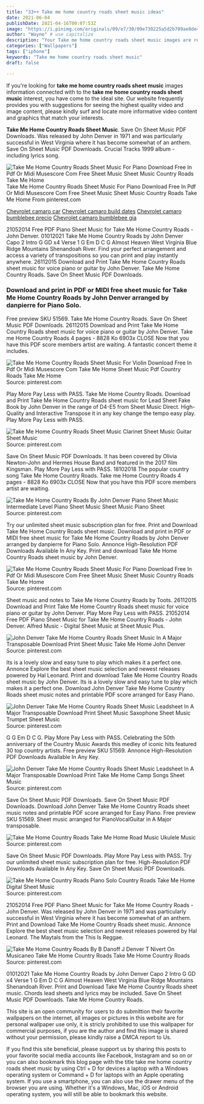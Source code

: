 ```yaml
---
title: "33++ Take me home country roads sheet music ideas"
date: 2021-06-04
publishDate: 2021-04-16T00:07:53Z
image: "https://i.pinimg.com/originals/09/e7/30/09e730225a5d2b709ae8de4bf85f3551.jpg"
author: "Wayne" # use capitalize
description: "Your Take me home country roads sheet music images are ready in this website. Take me home country roads sheet music are a topic that is being searched for and liked by netizens now. You can Get the Take me home country roads sheet music files here. Download all free images."
categories: ["Wallpapers"]
tags: ["iphone"]
keywords: "Take me home country roads sheet music"
draft: false

---
```


If you're looking for **take me home country roads sheet music** images information connected with to the **take me home country roads sheet music** interest, you have come to the ideal  site.  Our website frequently  provides you with  suggestions  for seeing  the highest  quality video and image  content, please kindly surf and locate more informative video content and graphics  that match your interests.

**Take Me Home Country Roads Sheet Music**. Save On Sheet Music PDF Downloads. Was released by John Denver in 1971 and was particularly successful in West Virginia where it has become somewhat of an anthem. Save On Sheet Music PDF Downloads. Crucial Tracks 1999 album - including lyrics song.

![Take Me Home Country Roads Sheet Music For Piano Download Free In Pdf Or Midi Musescore Com Free Sheet Music Sheet Music Country Roads Take Me Home](https://i.pinimg.com/originals/15/84/31/1584317d9b0c9c2b49dd998225623cc2.png "Take Me Home Country Roads Sheet Music For Piano Download Free In Pdf Or Midi Musescore Com Free Sheet Music Sheet Music Country Roads Take Me Home")
Take Me Home Country Roads Sheet Music For Piano Download Free In Pdf Or Midi Musescore Com Free Sheet Music Sheet Music Country Roads Take Me Home From pinterest.com

[Chevrolet camaro car](/chevrolet-camaro-car/)
[Chevrolet camaro build dates](/chevrolet-camaro-build-dates/)
[Chevrolet camaro bumblebee precio](/chevrolet-camaro-bumblebee-precio/)
[Chevrolet camaro bumblebee gia](/chevrolet-camaro-bumblebee-gia/)

21052014 Free PDF Piano Sheet Music for Take Me Home Country Roads - John Denver. 01012021 Take Me Home Country Roads by John Denver Capo 2 Intro G GD x4 Verse 1 G Em D C G Almost Heaven West Virginia Blue Ridge Mountains Shenandoah River. Find your perfect arrangement and access a variety of transpositions so you can print and play instantly anywhere. 26112015 Download and Print Take Me Home Country Roads sheet music for voice piano or guitar by John Denver. Take Me Home Country Roads. Save On Sheet Music PDF Downloads.

### Download and print in PDF or MIDI free sheet music for Take Me Home Country Roads by John Denver arranged by danpierre for Piano Solo.

Free preview SKU 51569. Take Me Home Country Roads. Save On Sheet Music PDF Downloads. 26112015 Download and Print Take Me Home Country Roads sheet music for voice piano or guitar by John Denver. Take me Home Country Roads 4 pages - 8828 Ko 6903x CLOSE Now that you have this PDF score members artist are waiting. A fantastic concert theme it includes.


![Take Me Home Country Roads Sheet Music For Violin Download Free In Pdf Or Midi Musescore Com Take Me Home Sheet Music Pdf Country Roads Take Me Home](https://i.pinimg.com/originals/a5/19/b9/a519b98dcca6a823dc9c87ba584cf6d8.png "Take Me Home Country Roads Sheet Music For Violin Download Free In Pdf Or Midi Musescore Com Take Me Home Sheet Music Pdf Country Roads Take Me Home")
Source: pinterest.com

Play More Pay Less with PASS. Take Me Home Country Roads. Download and Print Take Me Home Country Roads sheet music for Lead Sheet Fake Book by John Denver in the range of D4-E5 from Sheet Music Direct. High-Quality and Interactive Transpose it in any key change the tempo easy play. Play More Pay Less with PASS.

![Take Me Home Country Roads Sheet Music Clarinet Sheet Music Guitar Sheet Music](https://i.pinimg.com/originals/be/55/fd/be55fd65c7e5aada6f00f07d0b6d8dc0.png "Take Me Home Country Roads Sheet Music Clarinet Sheet Music Guitar Sheet Music")
Source: pinterest.com

Save On Sheet Music PDF Downloads. It has been covered by Olivia Newton-John and Hermes House Band and featured in the 2017 film Kingsman. Play More Pay Less with PASS. 18102018 The popular country song Take Me Home Country Roads. Take me Home Country Roads 4 pages - 8828 Ko 6903x CLOSE Now that you have this PDF score members artist are waiting.

![Take Me Home Country Roads By John Denver Piano Sheet Music Intermediate Level Piano Sheet Music Sheet Music Piano Sheet](https://i.pinimg.com/originals/28/fc/9a/28fc9a7302dd995cce549dab083b2b7c.jpg "Take Me Home Country Roads By John Denver Piano Sheet Music Intermediate Level Piano Sheet Music Sheet Music Piano Sheet")
Source: pinterest.com

Try our unlimited sheet music subscription plan for free. Print and Download Take Me Home Country Roads sheet music. Download and print in PDF or MIDI free sheet music for Take Me Home Country Roads by John Denver arranged by danpierre for Piano Solo. Annonce High-Resolution PDF Downloads Available In Any Key. Print and download Take Me Home Country Roads sheet music by John Denver.

![Take Me Home Country Roads Sheet Music For Piano Download Free In Pdf Or Midi Musescore Com Free Sheet Music Sheet Music Country Roads Take Me Home](https://i.pinimg.com/originals/15/84/31/1584317d9b0c9c2b49dd998225623cc2.png "Take Me Home Country Roads Sheet Music For Piano Download Free In Pdf Or Midi Musescore Com Free Sheet Music Sheet Music Country Roads Take Me Home")
Source: pinterest.com

Sheet music and notes to Take Me Home Country Roads by Toots. 26112015 Download and Print Take Me Home Country Roads sheet music for voice piano or guitar by John Denver. Play More Pay Less with PASS. 21052014 Free PDF Piano Sheet Music for Take Me Home Country Roads - John Denver. Alfred Music - Digital Sheet Music at Sheet Music Plus.

![John Denver Take Me Home Country Roads Sheet Music In A Major Transposable Download Print Sheet Music Take Me Home John Denver](https://i.pinimg.com/originals/b6/5c/f8/b65cf8c1f3ca30f8090d9cfac5982cbc.gif "John Denver Take Me Home Country Roads Sheet Music In A Major Transposable Download Print Sheet Music Take Me Home John Denver")
Source: pinterest.com

Its is a lovely slow and easy tune to play which makes it a perfect one. Annonce Explore the best sheet music selection and newest releases powered by Hal Leonard. Print and download Take Me Home Country Roads sheet music by John Denver. Its is a lovely slow and easy tune to play which makes it a perfect one. Download John Denver Take Me Home Country Roads sheet music notes and printable PDF score arranged for Easy Piano.

![John Denver Take Me Home Country Roads Sheet Music Leadsheet In A Major Transposable Download Print Sheet Music Saxophone Sheet Music Trumpet Sheet Music](https://i.pinimg.com/originals/39/b0/99/39b099ef93a29ac6474d4416aeec9e0f.gif "John Denver Take Me Home Country Roads Sheet Music Leadsheet In A Major Transposable Download Print Sheet Music Saxophone Sheet Music Trumpet Sheet Music")
Source: pinterest.com

G G Em D C G. Play More Pay Less with PASS. Celebrating the 50th anniversary of the Country Music Awards this medley of iconic hits featured 30 top country artists. Free preview SKU 51569. Annonce High-Resolution PDF Downloads Available In Any Key.

![John Denver Take Me Home Country Roads Sheet Music Leadsheet In A Major Transposable Download Print Take Me Home Camp Songs Sheet Music](https://i.pinimg.com/originals/d1/5c/b1/d15cb11f40ea164d9e16d351358bc0ac.gif "John Denver Take Me Home Country Roads Sheet Music Leadsheet In A Major Transposable Download Print Take Me Home Camp Songs Sheet Music")
Source: pinterest.com

Save On Sheet Music PDF Downloads. Save On Sheet Music PDF Downloads. Download John Denver Take Me Home Country Roads sheet music notes and printable PDF score arranged for Easy Piano. Free preview SKU 51569. Sheet music arranged for PianoVocalGuitar in A Major transposable.

![Take Me Home Country Roads Take Me Home Road Music Ukulele Music](https://i.pinimg.com/originals/6d/12/6d/6d126df848b64f19f5286b85d0ab79b3.jpg "Take Me Home Country Roads Take Me Home Road Music Ukulele Music")
Source: pinterest.com

Save On Sheet Music PDF Downloads. Play More Pay Less with PASS. Try our unlimited sheet music subscription plan for free. High-Resolution PDF Downloads Available In Any Key. Save On Sheet Music PDF Downloads.

![Take Me Home Country Roads Piano Solo Country Roads Take Me Home Digital Sheet Music](https://i.pinimg.com/originals/a0/3a/b6/a03ab6a023e26c363df30fdd14bc20d2.png "Take Me Home Country Roads Piano Solo Country Roads Take Me Home Digital Sheet Music")
Source: pinterest.com

21052014 Free PDF Piano Sheet Music for Take Me Home Country Roads - John Denver. Was released by John Denver in 1971 and was particularly successful in West Virginia where it has become somewhat of an anthem. Print and Download Take Me Home Country Roads sheet music. Annonce Explore the best sheet music selection and newest releases powered by Hal Leonard. The Maytals from the This Is Reggae.

![Take Me Home Country Roads By B Danoff J Denver T Nivert On Musicaneo Take Me Home Country Roads Take Me Home Country Roads](https://i.pinimg.com/originals/09/e7/30/09e730225a5d2b709ae8de4bf85f3551.jpg "Take Me Home Country Roads By B Danoff J Denver T Nivert On Musicaneo Take Me Home Country Roads Take Me Home Country Roads")
Source: pinterest.com

01012021 Take Me Home Country Roads by John Denver Capo 2 Intro G GD x4 Verse 1 G Em D C G Almost Heaven West Virginia Blue Ridge Mountains Shenandoah River. Print and Download Take Me Home Country Roads sheet music. Chords lead sheets and lyrics may be included. Save On Sheet Music PDF Downloads. Take Me Home Country Roads.

This site is an open community for users to do submittion their favorite wallpapers on the internet, all images or pictures in this website are for personal wallpaper use only, it is stricly prohibited to use this wallpaper for commercial purposes, if you are the author and find this image is shared without your permission, please kindly raise a DMCA report to Us.

If you find this site beneficial, please support us by sharing this posts to your favorite social media accounts like Facebook, Instagram and so on or you can also bookmark this blog page with the title take me home country roads sheet music by using Ctrl + D for devices a laptop with a Windows operating system or Command + D for laptops with an Apple operating system. If you use a smartphone, you can also use the drawer menu of the browser you are using. Whether it's a Windows, Mac, iOS or Android operating system, you will still be able to bookmark this website.

